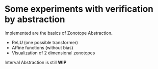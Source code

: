 # Some experiments with verification by abstraction

Implemented are the basics of Zonotope Abstraction.
- ReLU (one possible transformer)
- Affine functions (without bias)
- Visualization of 2 dimensional zonotopes

Interval Abstraction is still **WIP**
